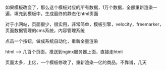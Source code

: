 如果模板改变了，那么这个模板对应的所有数据，1万个数据，全部重新渲染一遍，填充到模板中，生成最终的静态化html页面


对于小网站，页面很少，很实用，非常简单，模板引擎，velocity，freemarker，页面数据管理的cms系统，内容管理系统

点击一个按钮，做成系统自动化，重新全量渲染

html --> 几百个页面，推送到nginx服务器上面，直接走html


页面太多，上亿，一个模板修改了，重新渲染一亿的商品，不靠谱，几天